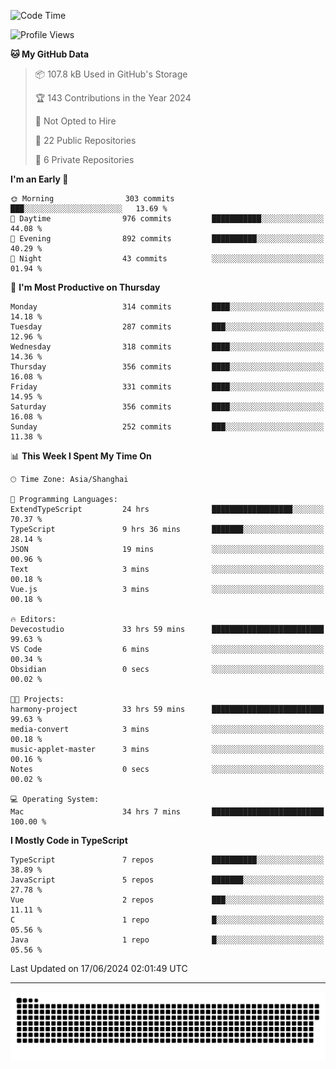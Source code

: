 <!--
<picture>
  <source
    srcset="https://github-readme-stats.vercel.app/api?username=kevinxft&show_icons=true&theme=dark"
    media="(prefers-color-scheme: dark)"
  />
  <source
    srcset="https://github-readme-stats.vercel.app/api?username=kevinxft&show_icons=true"
    media="(prefers-color-scheme: light), (prefers-color-scheme: no-preference)"
  />
  <img src="https://github-readme-stats.vercel.app/api?username=kevinxft&show_icons=true" />
</picture>
-->

<!--START_SECTION:waka-->
![Code Time](http://img.shields.io/badge/Code%20Time-1%2C586%20hrs%2034%20mins-blue)

![Profile Views](http://img.shields.io/badge/Profile%20Views-0-blue)

**🐱 My GitHub Data** 

> 📦 107.8 kB Used in GitHub's Storage 
 > 
> 🏆 143 Contributions in the Year 2024
 > 
> 🚫 Not Opted to Hire
 > 
> 📜 22 Public Repositories 
 > 
> 🔑 6 Private Repositories 
 > 
**I'm an Early 🐤** 

```text
🌞 Morning                303 commits         ███░░░░░░░░░░░░░░░░░░░░░░   13.69 % 
🌆 Daytime                976 commits         ███████████░░░░░░░░░░░░░░   44.08 % 
🌃 Evening                892 commits         ██████████░░░░░░░░░░░░░░░   40.29 % 
🌙 Night                  43 commits          ░░░░░░░░░░░░░░░░░░░░░░░░░   01.94 % 
```
📅 **I'm Most Productive on Thursday** 

```text
Monday                   314 commits         ████░░░░░░░░░░░░░░░░░░░░░   14.18 % 
Tuesday                  287 commits         ███░░░░░░░░░░░░░░░░░░░░░░   12.96 % 
Wednesday                318 commits         ████░░░░░░░░░░░░░░░░░░░░░   14.36 % 
Thursday                 356 commits         ████░░░░░░░░░░░░░░░░░░░░░   16.08 % 
Friday                   331 commits         ████░░░░░░░░░░░░░░░░░░░░░   14.95 % 
Saturday                 356 commits         ████░░░░░░░░░░░░░░░░░░░░░   16.08 % 
Sunday                   252 commits         ███░░░░░░░░░░░░░░░░░░░░░░   11.38 % 
```


📊 **This Week I Spent My Time On** 

```text
🕑︎ Time Zone: Asia/Shanghai

💬 Programming Languages: 
ExtendTypeScript         24 hrs              ██████████████████░░░░░░░   70.37 % 
TypeScript               9 hrs 36 mins       ███████░░░░░░░░░░░░░░░░░░   28.14 % 
JSON                     19 mins             ░░░░░░░░░░░░░░░░░░░░░░░░░   00.96 % 
Text                     3 mins              ░░░░░░░░░░░░░░░░░░░░░░░░░   00.18 % 
Vue.js                   3 mins              ░░░░░░░░░░░░░░░░░░░░░░░░░   00.18 % 

🔥 Editors: 
Devecostudio             33 hrs 59 mins      █████████████████████████   99.63 % 
VS Code                  6 mins              ░░░░░░░░░░░░░░░░░░░░░░░░░   00.34 % 
Obsidian                 0 secs              ░░░░░░░░░░░░░░░░░░░░░░░░░   00.02 % 

🐱‍💻 Projects: 
harmony-project          33 hrs 59 mins      █████████████████████████   99.63 % 
media-convert            3 mins              ░░░░░░░░░░░░░░░░░░░░░░░░░   00.18 % 
music-applet-master      3 mins              ░░░░░░░░░░░░░░░░░░░░░░░░░   00.16 % 
Notes                    0 secs              ░░░░░░░░░░░░░░░░░░░░░░░░░   00.02 % 

💻 Operating System: 
Mac                      34 hrs 7 mins       █████████████████████████   100.00 % 
```

**I Mostly Code in TypeScript** 

```text
TypeScript               7 repos             ██████████░░░░░░░░░░░░░░░   38.89 % 
JavaScript               5 repos             ███████░░░░░░░░░░░░░░░░░░   27.78 % 
Vue                      2 repos             ███░░░░░░░░░░░░░░░░░░░░░░   11.11 % 
C                        1 repo              █░░░░░░░░░░░░░░░░░░░░░░░░   05.56 % 
Java                     1 repo              █░░░░░░░░░░░░░░░░░░░░░░░░   05.56 % 
```




 Last Updated on 17/06/2024 02:01:49 UTC
<!--END_SECTION:waka-->

---

<picture>
  <source media="(prefers-color-scheme: dark)" srcset="https://raw.githubusercontent.com/kevinxft/kevinxft/output/github-contribution-grid-snake-dark.svg">
  <source media="(prefers-color-scheme: light)" srcset="https://raw.githubusercontent.com/kevinxft/kevinxft/output/github-contribution-grid-snake.svg">
  <img alt="github contribution grid snake animation" src="https://raw.githubusercontent.com/kevinxft/kevinxft/output/github-contribution-grid-snake.svg">
</picture>